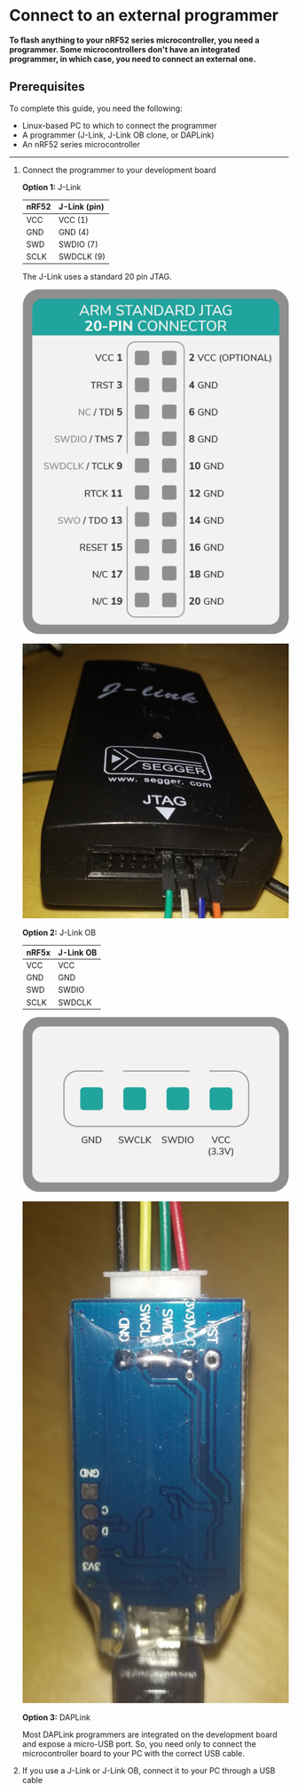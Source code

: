 # Connect to an external programmer

**To flash anything to your nRF52 series microcontroller, you need a programmer. Some microcontrollers don't have an integrated programmer, in which case, you need to connect an external one.**

## Prerequisites

To complete this guide, you need the following:

- Linux-based PC to which to connect the programmer
- A programmer (J-Link, J-Link OB clone, or DAPLink)
- An nRF52 series microcontroller

---

1. Connect the programmer to your development board

    **Option 1:** J-Link
        
    |    **nRF52**    |    **J-Link (pin)**   |
    |-------------|-------------------|
    |    VCC      |    VCC (1)        |
    |    GND      |    GND (4)        |
    |    SWD      |    SWDIO (7)      |
    |    SCLK     |    SWDCLK (9)     |

    The J-Link uses a standard 20 pin JTAG.

    ![J-Link JTAG 20 pin](../images/jtag_20pin.png)

    ![J-Link JTAG](../images/j-link.png)
    
    **Option 2:** J-Link OB
    
    |    **nRF5x**    |    **J-Link OB**   |
    |-------------|----------------|
    |    VCC      |    VCC         |
    |    GND      |    GND         |
    |    SWD      |    SWDIO       |
    |    SCLK     |    SWDCLK      |

    ![J-Link OB pinout](../images/j-link-ob-pinout.png)

    ![J-Link OB](../images/j-link-ob.png)
        
    **Option 3:** DAPLink
    
    Most DAPLink programmers are integrated on the development board and expose a micro-USB port. So, you need only to connect the microcontroller board to your PC with the correct USB cable.
    
2. If you use a J-Link or J-Link OB, connect it to your PC through a USB cable